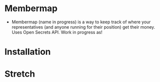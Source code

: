 # Membermap
- Membermap (name in progress) is a way to keep track of where your representatives (and anyone running for their position) get their money. Uses Open Secrets API. Work in progress as!

# Installation


# Stretch
